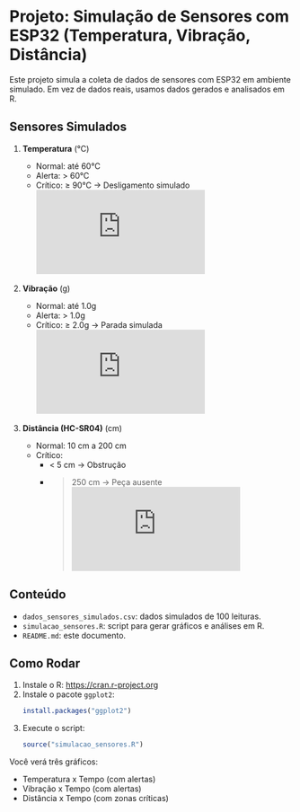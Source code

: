 
# Projeto: Simulação de Sensores com ESP32 (Temperatura, Vibração, Distância)

Este projeto simula a coleta de dados de sensores com ESP32 em ambiente simulado. Em vez de dados reais, usamos dados gerados e analisados em R.

## Sensores Simulados

1. **Temperatura** (°C)
   - Normal: até 60°C
   - Alerta: > 60°C
   - Crítico: ≥ 90°C → Desligamento simulado
     ![Monitoramento de Temperatura.pdf](https://github.com/NicoAraujo/FIAP/blob/a8f30be6e90b2edd111ec9580bb5a163cb989486/Fase%204/Enterprise%20Challenge/Simula%C3%A7%C3%A3o%20Sensores/Monitoramento%20de%20Temperatura.pdf)

2. **Vibração** (g)
   - Normal: até 1.0g
   - Alerta: > 1.0g
   - Crítico: ≥ 2.0g → Parada simulada
   ![Monitoramento-Vibracao](https://github.com/NicoAraujo/FIAP/blob/56e7c37b2d53bb490bf1558badbd3be7d902cabc/Fase%204/Enterprise%20Challenge/Simula%C3%A7%C3%A3o%20Sensores/Monitoramento%20de%20Vibra%C3%A7%C3%A3o.pdf)

3. **Distância (HC-SR04)** (cm)
   - Normal: 10 cm a 200 cm
   - Crítico:
     - < 5 cm → Obstrução
     - > 250 cm → Peça ausente
   ![Monitoramento-Distancia](https://github.com/NicoAraujo/FIAP/blob/6626259893ebeade8ee26d3f41d3b75ba8aca020/Fase%204/Enterprise%20Challenge/Simula%C3%A7%C3%A3o%20Sensores/Monitoramento%20de%20Dist%C3%A2ncia.pdf)

## Conteúdo

- `dados_sensores_simulados.csv`: dados simulados de 100 leituras.
- `simulacao_sensores.R`: script para gerar gráficos e análises em R.
- `README.md`: este documento.

## Como Rodar

1. Instale o R: https://cran.r-project.org
2. Instale o pacote `ggplot2`:
   ```r
   install.packages("ggplot2")
   ```
3. Execute o script:
   ```r
   source("simulacao_sensores.R")
   ```

Você verá três gráficos:
- Temperatura x Tempo (com alertas)
- Vibração x Tempo (com alertas)
- Distância x Tempo (com zonas críticas)
